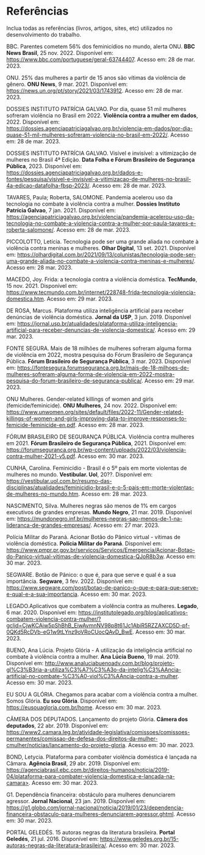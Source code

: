 # Referências

Inclua todas as referências (livros, artigos, sites, etc) utilizados no desenvolvimento do trabalho.

BBC. Parentes cometem 56% dos feminicídios no mundo, alerta ONU. **BBC News Brasil**, 25 nov. 2022. Disponível em: <https://www.bbc.com/portuguese/geral-63744407>. Acesso em: 28 de mar. 2023.

ONU. 25% das mulheres a partir de 15 anos são vítimas da violência de gênero. **ONU News**, 9 mar. 2021. Disponível em: <https://news.un.org/pt/story/2021/03/1743912>. Acesso em: 28 de mar. 2023.

DOSSIES INSTITUTO PATRÍCIA GALVAO. Por dia, quase 51 mil mulheres sofreram violência no Brasil em 2022. **Violência contra a mulher em dados**, 2022. Disponível em: <https://dossies.agenciapatriciagalvao.org.br/violencia-em-dados/por-dia-quase-51-mil-mulheres-sofreram-violencia-no-brasil-em-2022/>. Acesso em: 28 de mar. 2023.

DOSSIES INSTITUTO PATRÍCIA GALVAO. Visível e invisível: a vitimização de mulheres no Brasil 4ª Edição. **Data Folha e Fórum Brasileiro de Segurança Pública**, 2023.  Disponível em: <https://dossies.agenciapatriciagalvao.org.br/dados-e-fontes/pesquisa/visivel-e-invisivel-a-vitimizacao-de-mulheres-no-brasil-4a-edicao-datafolha-fbsp-2023/>. Acesso em: 28 de mar. 2023.

TAVARES, Paula; Roberta, SALOMONE. Pandemia acelerou uso da tecnologia no combate à violência contra a mulher. **Dossies Instituto Patrícia Galvao**, 7 jan. 2021. Disponível em: <https://agenciapatriciagalvao.org.br/violencia/pandemia-acelerou-uso-da-tecnologia-no-combate-a-violencia-contra-a-mulher-por-paula-tavares-e-roberta-salomone/>. Acesso em: 28 de mar. 2023.

PICCOLOTTO, Letícia. Tecnologia pode ser uma grande aliada no combate à violência contra meninas e mulheres. **Olhar Digital**, 13 set. 2021. Disponível em: <https://olhardigital.com.br/2021/09/13/colunistas/tecnologia-pode-ser-uma-grande-aliada-no-combate-a-violencia-contra-meninas-e-mulheres/>. Acesso em: 28 mar. 2023.

MACEDO, Joy. Frida: a tecnologia contra a violência doméstica. **TecMundo**, 15 nov. 2021. Disponível em: <https://www.tecmundo.com.br/internet/228748-frida-tecnologia-violencia-domestica.htm>. Acesso em: 29 mar. 2023.

DE ROSA, Marcus. Plataforma utiliza inteligência artificial para receber denúncias de violência doméstica. **Jornal da USP**, 3 jun. 2019. Disponível em: <https://jornal.usp.br/atualidades/plataforma-utiliza-inteligencia-artificial-para-receber-denuncias-de-violencia-domestica/>. Acesso em: 29 mar. 2023.

FONTE SEGURA. Mais de 18 milhões de mulheres sofreram alguma forma de violência em 2022, mostra pesquisa do Fórum Brasileiro de Segurança Pública. **Fórum Brasileiro de Segurança Pública**, 3 mar. 2023. Disponível em: <https://fontesegura.forumseguranca.org.br/mais-de-18-milhoes-de-mulheres-sofreram-alguma-forma-de-violencia-em-2022-mostra-pesquisa-do-forum-brasileiro-de-seguranca-publica/>. Acesso em: 29 mar. 2023.

ONU Mulheres. Gender-related killings of women and girls (femicide/feminicide). **ONU Mulheres**, 24 nov. 2022. Disponível em: <https://www.unwomen.org/sites/default/files/2022-11/Gender-related-killings-of-women-and-girls-improving-data-to-improve-responses-to-femicide-feminicide-en.pdf>. Acesso em: 28 mar. 2023.

FÓRUM BRASILEIRO DE SEGURANÇA PÚBLICA. Violência contra mulheres em 2021. **Fórum Brasileiro de Segurança Pública**, 2021. Disponível em: <https://forumseguranca.org.br/wp-content/uploads/2022/03/violencia-contra-mulher-2021-v5.pdf>. Acesso em: 30 mar. 2023.

CUNHA, Carolina. Feminicídio - Brasil é o 5º país em morte violentas de mulheres no mundo. **Vestibular. Uol**, 20??. Disponível em: <https://vestibular.uol.com.br/resumo-das-disciplinas/atualidades/feminicidio-brasil-e-o-5-pais-em-morte-violentas-de-mulheres-no-mundo.htm>. Acesso em: 28 mar. 2023.

NASCIMENTO, Silva. Mulheres negras são menos de 1% em cargos executivos de grandes empresas. **Mundo Negro**, 21 mar. 2019. Disponível em: <https://mundonegro.inf.br/mulheres-negras-sao-menos-de-1-na-lideranca-de-grandes-empresas/>. Acesso em: 27 mar. 2023.

Polícia Militar do Paraná. Acionar Botão do Pânico virtual - vítimas de violência doméstica. **Polícia Militar do Paraná**. Disponível em: <https://www.pmpr.pr.gov.br/servicos/Servicos/Emergencia/Acionar-Botao-do-Panico-virtual-vitimas-de-violencia-domestica-QJoR8b3w>. Acesso em: 30 mar. 2023.

SEGWARE. Botão de Pânico: o que é, para que serve e qual é a sua importância. **Segware**, 3 fev. 2022. Disponível em: https://www.segware.com/post/botao-de-panico-o-que-e-para-que-serve-e-qual-e-a-sua-importancia. Acesso em: 30 mar. 2023.

LEGADO.Aplicativos que combatem a violência contra as mulheres. **Legado**, 6 mar. 2020. Disponível em: <https://institutolegado.org/blog/aplicativos-combatem-violencia-contra-mulher/?gclid=CjwKCAjw5pShBhB_EiwAvmnNV98p8t61Jc1AbiR5RZZAXCD5D-pf-0QKd5RcDVb-eG1w9tLYnz9oVRoCUocQAvD_BwE>. Acesso em: 30 mar. 2023.

BUENO, Ana Lúcia. Projeto Glória - A utilização da inteligência artificial no combate à violência contra a mulher. **Ana Lúcia Bueno**, 19 mai. 2019. Disponível em: <http://www.analuciabuenoadv.com.br/blog/projeto-gl%C3%B3ria-a-utiliza%C3%A7%C3%A3o-da-intelig%C3%AAncia-artificial-no-combate-%C3%A0-viol%C3%AAncia-contra-a-mulher>. Acesso em: 30 mar. 2023.

EU SOU A GLÓRIA. Chegamos para acabar com a violência contra a mulher. Somos Glória. **Eu sou Glória**. Disponível em: <https://eusouagloria.com.br/home>. Acesso em: 30 mar. 2023.

CÂMERA DOS DEPUTADOS. Lançamento do projeto Glória. **Câmera dos deputados**, 22 abr. 2019. Disponível em: <https://www2.camara.leg.br/atividade-legislativa/comissoes/comissoes-permanentes/comissao-de-defesa-dos-direitos-da-mulher-cmulher/noticias/lancamento-do-projeto-gloria>. Acesso em: 30 mar. 2023.

BOND, Letycia. Plataforma para combater violência doméstica é lançada na Câmara. **Agência Brasil**, 29 abr. 2019. Disponível em: https://agenciabrasil.ebc.com.br/direitos-humanos/noticia/2019-04/plataforma-para-combater-violencia-domestica-e-lancada-na-camara>. Acesso em: 30 mar. 2023.

G1. Dependência financeira: obstáculo para mulheres denunciarem agressor. **Jornal Nacional**, 23 jan. 2019. Disponível em: <https://g1.globo.com/jornal-nacional/noticia/2019/01/23/dependencia-financeira-obstaculo-para-mulheres-denunciarem-agressor.ghtml>. Acesso em: 30 mar. 2023.

PORTAL GELEDÉS. 15 autoras negras da literatura brasileira. **Portal Geledés**, 21 jul. 2016. Disponível em: <https://www.geledes.org.br/15-autoras-negras-da-literatura-brasileira/>. Acesso em: 30 mar. 2023.




